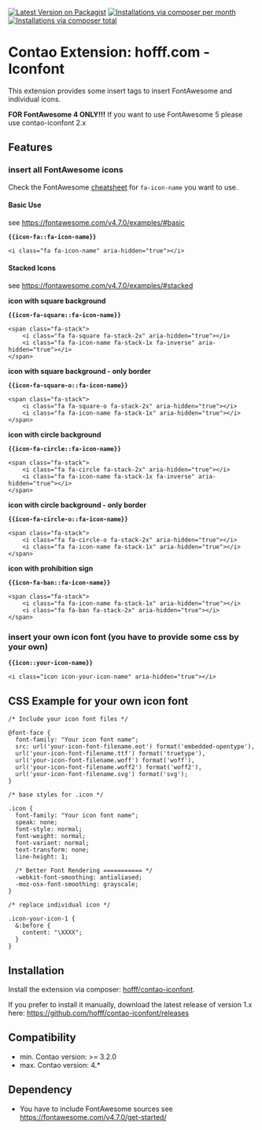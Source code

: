 [![Latest Version on Packagist](http://img.shields.io/packagist/v/hofff/contao-iconfont.svg?style=flat)](https://packagist.org/packages/hofff/contao-iconfont)
[![Installations via composer per month](http://img.shields.io/packagist/dm/hofff/contao-iconfont.svg?style=flat)](https://packagist.org/packages/hofff/contao-iconfont)
[![Installations via composer total](http://img.shields.io/packagist/dt/hofff/contao-iconfont.svg?style=flat)](https://packagist.org/packages/hofff/contao-iconfont)

# Contao Extension: hofff.com - Iconfont

This extension provides some insert tags to insert FontAwesome and individual icons.

**FOR FontAwesome 4 ONLY!!!** If you want to use FontAwesome 5 please use contao-iconfont 2.x

## Features

### insert all FontAwesome icons

Check the FontAwesome [cheatsheet](https://fontawesome.com/v4.7.0/cheatsheet/) for ``fa-icon-name`` you want to use.

#### Basic Use

see https://fontawesome.com/v4.7.0/examples/#basic

**``{{icon-fa::fa-icon-name}}``**

```
<i class="fa fa-icon-name" aria-hidden="true"></i>
```

#### Stacked Icons

see https://fontawesome.com/v4.7.0/examples/#stacked

**icon with square background**

**``{{icon-fa-square::fa-icon-name}}``**

```php+HTML
<span class="fa-stack">
	<i class="fa fa-square fa-stack-2x" aria-hidden="true"></i>
	<i class="fa fa-icon-name fa-stack-1x fa-inverse" aria-hidden="true"></i>
</span>
```

**icon with square background - only border**

**``{{icon-fa-square-o::fa-icon-name}}``**

```php+HTML
<span class="fa-stack">
	<i class="fa fa-square-o fa-stack-2x" aria-hidden="true"></i>
	<i class="fa fa-icon-name fa-stack-1x" aria-hidden="true"></i>
</span>
```

**icon with circle background**

**``{{icon-fa-circle::fa-icon-name}}``**

```php+HTML
<span class="fa-stack">
	<i class="fa fa-circle fa-stack-2x" aria-hidden="true"></i>
	<i class="fa fa-icon-name fa-stack-1x fa-inverse" aria-hidden="true"></i>
</span>
```

**icon with circle background - only border**

**``{{icon-fa-circle-o::fa-icon-name}}``**

```php+HTML
<span class="fa-stack">
	<i class="fa fa-circle-o fa-stack-2x" aria-hidden="true"></i>
	<i class="fa fa-icon-name fa-stack-1x" aria-hidden="true"></i>
</span>
```

**icon with prohibition sign**

**``{{icon-fa-ban::fa-icon-name}}``**

```php+HTML
<span class="fa-stack">
	<i class="fa fa-icon-name fa-stack-1x" aria-hidden="true"></i>
	<i class="fa fa-ban fa-stack-2x" aria-hidden="true"></i>
</span>
```

### insert your own icon font (you have to provide some css by your own)

**``{{icon::your-icon-name}}``**

```php+HTML
<i class="icon icon-your-icon-name" aria-hidden="true"></i>
```

## CSS Example for your own icon font

```
/* Include your icon font files */

@font-face {
  font-family: "Your icon font name";
  src: url('your-icon-font-filename.eot') format('embedded-opentype'),
  url('your-icon-font-filename.ttf') format('truetype'),
  url('your-icon-font-filename.woff') format('woff'),
  url('your-icon-font-filename.woff2') format('woff2'),
  url('your-icon-font-filename.svg') format('svg');
}

/* base styles for .icon */

.icon {
  font-family: "Your icon font name";
  speak: none;
  font-style: normal;
  font-weight: normal;
  font-variant: normal;
  text-transform: none;
  line-height: 1;

  /* Better Font Rendering =========== */
  -webkit-font-smoothing: antialiased;
  -moz-osx-font-smoothing: grayscale;
}

/* replace individual icon */

.icon-your-icon-1 {
  &:before {
    content: "\XXXX";
  }
}
```

## Installation

Install the extension via composer: [hofff/contao-iconfont](https://packagist.org/packages/hofff/contao-iconfont).

If you prefer to install it manually, download the latest release of version 1.x here: https://github.com/hofff/contao-iconfont/releases


## Compatibility

- min. Contao version: >= 3.2.0
- max. Contao version: 4.*


## Dependency

- You have to include FontAwesome sources see https://fontawesome.com/v4.7.0/get-started/
